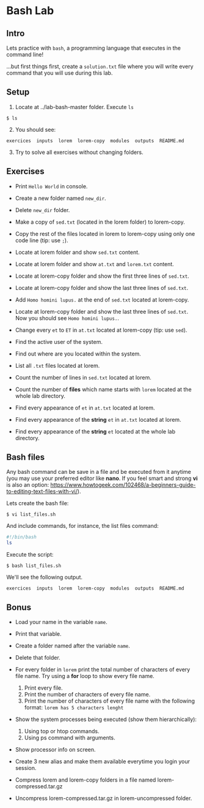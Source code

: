 # Bash Lab

## Intro

Lets practice with `bash`, a programming language that executes in the command line!

...but first things first, create a `solution.txt` file where you will write every command that you will use during this lab.


## Setup

1. Locate at ../lab-bash-master folder. Execute `ls` 
```console
$ ls
```

2. You should see: 
```console
exercices  inputs  lorem  lorem-copy  modules  outputs  README.md
```
3. Try to solve all exercises without changing folders. 


## Exercises

* Print `Hello World` in console.

* Create a new folder named `new_dir`.

* Delete `new_dir` folder.

* Make a copy of `sed.txt` (located in the lorem folder) to lorem-copy. 

* Copy the rest of the files located in lorem to lorem-copy using only one code line (tip: use `;`). 

* Locate at lorem folder and show `sed.txt` content.

* Locate at lorem folder and show `at.txt` and `lorem.txt` content. 

* Locate at lorem-copy folder and show the first three lines of `sed.txt`. 

* Locate at lorem-copy folder and show the last three lines of `sed.txt`. 

* Add `Homo homini lupus.` at the end of `sed.txt` located at lorem-copy. 

* Locate at lorem-copy folder and show the last three lines of `sed.txt`. Now you should see `Homo homini lupus.`. 

* Change every `et` to `ET` in `at.txt` located at lorem-copy (tip: use `sed`). 

* Find the active user of the system.

* Find out where are you located within the system.

* List all `.txt` files located at lorem.

* Count the number of lines in `sed.txt` located at lorem. 

* Count the number of **files** which name starts with `lorem` located at the whole lab directory.

* Find every appearance of `et` in `at.txt` located at lorem.

* Find every appearance of the **string** `et` in `at.txt` located at lorem. 

* Find every appearance of the **string** `et` located at the whole lab directory. 


## Bash files

Any bash command can be save in a file and be executed from it anytime (you may use your preferred editor like **nano**. If you feel smart and strong **vi** is also an option: https://www.howtogeek.com/102468/a-beginners-guide-to-editing-text-files-with-vi/).

Lets create the bash file: 
```
$ vi list_files.sh
```

And include commands, for instance, the list files command:
```bash
#!/bin/bash
ls
```

Execute the script:
```
$ bash list_files.sh
```

We'll see the following output. 
```console
exercices  inputs  lorem  lorem-copy  modules  outputs  README.md
```


## Bonus

* Load your name in the variable `name`.

* Print that variable.

* Create a folder named after the variable `name`.

* Delete that folder. 

* For every folder in `lorem` print the total number of characters of every file name. 
Try using a **for** loop to show every file name.  
    1. Print every file.
    2. Print the number of characters of every file name.
    3. Print the number of characters of every file name with the following format: `lorem has 5 characters lenght`

* Show the system processes being executed (show them hierarchically):
    1. Using top or htop commands.
    2. Using ps command with arguments.

* Show processor info on screen.

* Create 3 new alias and make them available everytime you login your session.

* Compress lorem and lorem-copy folders in a file named lorem-compressed.tar.gz

* Uncompress lorem-compressed.tar.gz in lorem-uncompressed folder.
